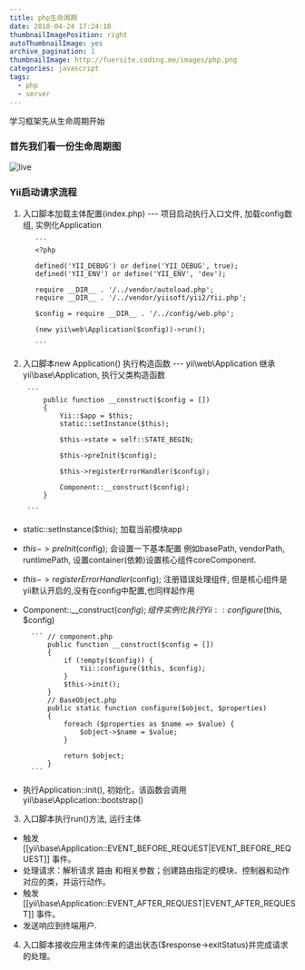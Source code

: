 ```yaml
---
title: php生命周期
date: 2018-04-24 17:24:10
thumbnailImagePosition: right
autoThumbnailImage: yes
archive_pagination: 1
thumbnailImage: http://fuersite.coding.me/images/php.png
categories: javascript
tags:
  - php
  - server
---
```


学习框架先从生命周期开始
<!-- more -->

### 首先我们看一份生命周期图
![live](http://fuersite.coding.me/images/phplive.png)

### Yii启动请求流程

1. 入口脚本加载主体配置(index.php)
--- 项目启动执行入口文件, 加载config数组, 实例化Application

          ```
          <?php

          defined('YII_DEBUG') or define('YII_DEBUG', true);
          defined('YII_ENV') or define('YII_ENV', 'dev');

          require __DIR__ . '/../vendor/autoload.php';
          require __DIR__ . '/../vendor/yiisoft/yii2/Yii.php';

          $config = require __DIR__ . '/../config/web.php';

          (new yii\web\Application($config))->run();

          ```

2. 入口脚本new Application() 执行构造函数
--- yii\web\Application 继承yii\base\Application, 执行父类构造函数

        ```
            public function __construct($config = [])
            {
                Yii::$app = $this;
                static::setInstance($this);

                $this->state = self::STATE_BEGIN;

                $this->preInit($config);

                $this->registerErrorHandler($config);

                Component::__construct($config);
            }

        ```
  - static::setInstance($this); 加载当前模块app
  - $this->preInit($config); 会设置一下基本配置 例如basePath, vendorPath, runtimePath, 设置container(依赖)设置核心组件coreComponent.
  - $this->registerErrorHandler($config); 注册错误处理组件, 但是核心组件是yii默认开启的,没有在config中配置,也同样起作用
  - Component::__construct($config); 组件实例化 执行Yii::configure($this, $config)

          ``` // component.php
              public function __construct($config = [])
              {
                  if (!empty($config)) {
                      Yii::configure($this, $config);
                  }
                  $this->init();
              }
              // BaseObject.php
              public static function configure($object, $properties)
              {
                  foreach ($properties as $name => $value) {
                      $object->$name = $value;
                  }

                  return $object;
              }
          ```
  - 执行Application::init(), 初始化，该函数会调用 yii\base\Application::bootstrap()

3. 入口脚本执行run()方法, 运行主体
  * 触发 [[yii\base\Application::EVENT_BEFORE_REQUEST|EVENT_BEFORE_REQUEST]] 事件。
  * 处理请求：解析请求 路由 和相关参数；创建路由指定的模块、控制器和动作对应的类，并运行动作。
  * 触发 [[yii\base\Application::EVENT_AFTER_REQUEST|EVENT_AFTER_REQUEST]] 事件。
  * 发送响应到终端用户.

4. 入口脚本接收应用主体传来的退出状态($response->exitStatus)并完成请求的处理。
